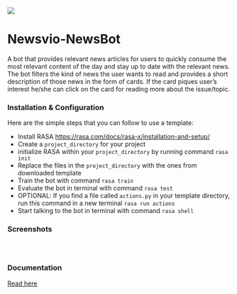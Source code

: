 <p aling="center"><img src="https://community.mattermost.com/files/dp6hczjcq3rxzcbaux9c5dmxeo/public?h=UJH-iZ1y2pwbVRjBKFFM5u3TkJbaabTByV2OIkc9cIY"></p>

# Newsvio-NewsBot
A bot that provides relevant news articles for users to quickly consume the most relevant content of the day and stay up to date with the relevant news. 
The bot filters the kind of news the user wants to read and provides a short description of those news in the form of cards. 
If the card piques user’s interest he/she can click on the card for reading more about the issue/topic. 

### Installation & Configuration
Here are the simple steps that you can follow to use a template:
* Install RASA https://rasa.com/docs/rasa-x/installation-and-setup/ 
* Create a `project_directory` for your project
* initialize RASA within your `project_directory` by running command `rasa init` 
* Replace the files in the `project_directory` with the ones from downloaded template
* Train the bot with command `rasa train`
* Evaluate the bot in terminal with command `rasa test`
* OPTIONAL: If you find a file called `actions.py` in your template directory, run this command in a new terminal `rasa run actions`
* Start talking to the bot in terminal with command `rasa shell`

### Screenshots
<p aling="center"><img scr="https://github.com/son-of-AI/Newsvio-NewsBot/blob/master/Screenshot%20from%202020-01-31%2009-59-09.png"></p>

<p aling="center"><img scr="https://github.com/son-of-AI/Newsvio-NewsBot/blob/master/Screenshot%20from%202020-01-31%2000-16-18.png"></p>
<p aling="center"><img scr="https://github.com/son-of-AI/Newsvio-NewsBot/blob/master/Screenshot%20from%202020-01-31%2000-16-12.png"></p>


### Documentation
[Read here](https://rasa.com/docs/rasa-x/)


